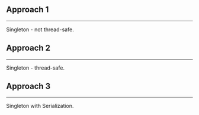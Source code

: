## Approach 1
***
Singleton - not thread-safe.

## Approach 2
***
Singleton - thread-safe.

## Approach 3
***
Singleton with Serialization.